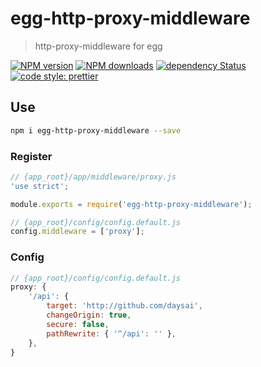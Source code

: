 # egg-http-proxy-middleware

> http-proxy-middleware for egg

[![NPM version](https://img.shields.io/npm/v/egg-http-proxy-middleware.svg?style=flat)](https://npmjs.org/package/egg-http-proxy-middleware)
[![NPM downloads](http://img.shields.io/npm/dm/egg-http-proxy-middleware.svg?style=flat)](https://npmjs.org/package/egg-http-proxy-middleware)
[![dependency Status](https://snyk.io/test/npm/egg-http-proxy-middleware/badge.svg?style=flat-square)](https://snyk.io/test/npm/egg-http-proxy-middleware)
[![code style: prettier](https://img.shields.io/badge/code_style-prettier-ff69b4.svg?style=flat-square)](https://github.com/prettier/prettier)

## Use

```bash
npm i egg-http-proxy-middleware --save
```

### Register

```js
// {app_root}/app/middleware/proxy.js
'use strict';

module.exports = require('egg-http-proxy-middleware');
```

```js
// {app_root}/config/config.default.js
config.middleware = ['proxy'];
```

### Config

```js
// {app_root}/config/config.default.js
proxy: {
    '/api': {
        target: 'http://github.com/daysai',
        changeOrigin: true,
        secure: false,
        pathRewrite: { '^/api': '' },
    },
}
```
